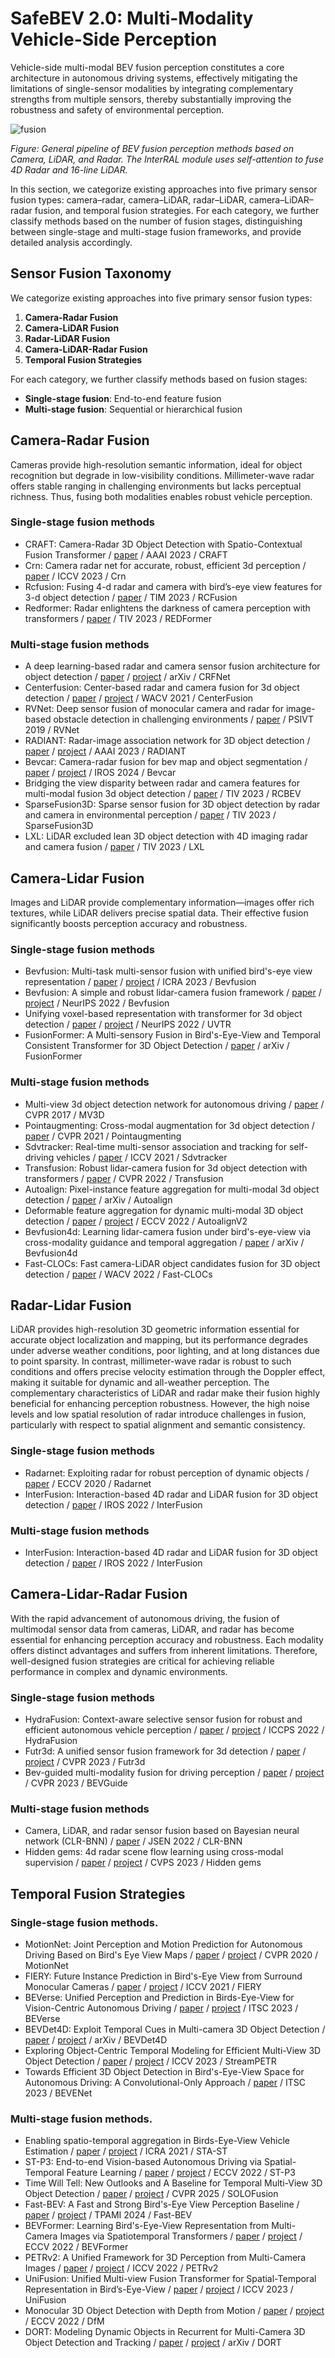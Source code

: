# SafeBEV 2.0: Multi-Modality Vehicle-Side Perception
Vehicle-side multi-modal BEV fusion perception constitutes a core architecture in autonomous driving systems, effectively mitigating the limitations of single-sensor modalities by integrating complementary strengths from multiple sensors, thereby substantially improving the robustness and safety of environmental perception.

![fusion](Fig\04_BEV_Fusion.png)

*Figure: General pipeline of BEV fusion perception methods based on Camera, LiDAR, and Radar. The InterRAL module uses self-attention to fuse 4D Radar and 16-line LiDAR.*

In this section, we categorize existing approaches into five primary sensor fusion types: camera–radar, camera–LiDAR, radar–LiDAR, camera–LiDAR–radar fusion, and temporal fusion strategies. For each category, we further classify methods based on the number of fusion stages, distinguishing between single-stage and multi-stage fusion frameworks, and provide detailed analysis accordingly.

## Sensor Fusion Taxonomy

We categorize existing approaches into five primary sensor fusion types:

1. **Camera-Radar Fusion**
2. **Camera-LiDAR Fusion** 
3. **Radar-LiDAR Fusion**
4. **Camera-LiDAR-Radar Fusion**
5. **Temporal Fusion Strategies**

For each category, we further classify methods based on fusion stages:
- **Single-stage fusion**: End-to-end feature fusion
- **Multi-stage fusion**: Sequential or hierarchical fusion

## Camera-Radar Fusion
Cameras provide high-resolution semantic information, ideal for object recognition but degrade in low-visibility conditions. Millimeter-wave radar offers stable ranging in challenging environments but lacks perceptual richness. Thus, fusing both modalities enables robust vehicle perception.
### Single-stage fusion methods
- CRAFT: Camera-Radar 3D Object Detection with Spatio-Contextual Fusion Transformer / [paper](https://ojs.aaai.org/index.php/AAAI/article/view/25198) / AAAI 2023 / CRAFT 
- Crn: Camera radar net for accurate, robust, efficient 3d perception / [paper](https://openaccess.thecvf.com/content/ICCV2023/papers/Kim_CRN_Camera_Radar_Net_for_Accurate_Robust_Efficient_3D_Perception_ICCV_2023_paper.pdf) / ICCV 2023 / Crn
- Rcfusion: Fusing 4-d radar and camera with bird’s-eye view features for 3-d object detection / [paper](https://ieeexplore.ieee.org/abstract/document/10138035) / TIM 2023 / RCFusion
- Redformer: Radar enlightens the darkness of camera perception with transformers / [paper](https://ieeexplore.ieee.org/abstract/document/10310160) / TIV 2023 / REDFormer
### Multi-stage fusion methods
- A deep learning-based radar and camera sensor fusion architecture for object detection / [paper](https://arxiv.org/pdf/2005.07431) / [project](https://github.com/TUMFTM/CameraRadarFusionNet) / arXiv / CRFNet
- Centerfusion: Center-based radar and camera fusion for 3d object detection / [paper](https://openaccess.thecvf.com/content/WACV2021/papers/Nabati_CenterFusion_Center-Based_Radar_and_Camera_Fusion_for_3D_Object_Detection_WACV_2021_paper.pdf) / [project](https://github.com/mrnabati/CenterFusion) / WACV 2021 / CenterFusion
- RVNet: Deep sensor fusion of monocular camera and radar for image-based obstacle detection in challenging environments / [paper](https://www.researchgate.net/profile/Vijay-John/publication/335833918_RVNet_Deep_Sensor_Fusion_of_Monocular_Camera_and_Radar_for_Image-based_Obstacle_Detection_in_Challenging_Environments/links/5d7f164e92851c87c38b09f1/RVNet-Deep-Sensor-Fusion-of-Monocular-Camera-and-Radar-for-Image-based-Obstacle-Detection-in-Challenging-Environments.pdf) / PSIVT 2019 / RVNet
- RADIANT: Radar-image association network for 3D object detection / [paper](https://ojs.aaai.org/index.php/AAAI/article/view/25270) / [project](https://github.com/longyunf/radiant) / AAAI 2023 / RADIANT
- Bevcar: Camera-radar fusion for bev map and object segmentation / [paper](https://arxiv.org/pdf/2403.11761) / [project](https://bevcar.cs.uni-freiburg.de/) / IROS 2024 / Bevcar
- Bridging the view disparity between radar and camera features for multi-modal fusion 3d object detection / [paper](https://arxiv.org/pdf/2208.12079) / TIV 2023 / RCBEV
- SparseFusion3D: Sparse sensor fusion for 3D object detection by radar and camera in environmental perception / [paper](https://ieeexplore.ieee.org/abstract/document/10314799) / TIV 2023 / SparseFusion3D
- LXL: LiDAR excluded lean 3D object detection with 4D imaging radar and camera fusion / [paper](https://arxiv.org/pdf/2307.00724) / TIV 2023 / LXL
## Camera-Lidar Fusion
Images and LiDAR provide complementary information—images offer rich textures, while LiDAR delivers precise spatial data. Their effective fusion significantly boosts perception accuracy and robustness.
### Single-stage fusion methods
- Bevfusion: Multi-task multi-sensor fusion with unified bird's-eye view representation / [paper](https://arxiv.org/pdf/2205.13542) / [project](https://github.com/mit-han-lab/bevfusion) / ICRA 2023 / Bevfusion
- Bevfusion: A simple and robust lidar-camera fusion framework / [paper](https://proceedings.neurips.cc/paper_files/paper/2022/file/43d2b7fbee8431f7cef0d0afed51c691-Paper-Conference.pdf) / [project](https://github.com/ADLab-AutoDrive/BEVFusion) / NeurIPS 2022 / Bevfusion
- Unifying voxel-based representation with transformer for 3d object detection / [paper](https://proceedings.neurips.cc/paper_files/paper/2022/file/752df938681b2cf15e5fc9689f0bcf3a-Paper-Conference.pdf) / [project](https://github.com/dvlab-research/UVTR) / NeurIPS 2022 / UVTR
- FusionFormer: A Multi-sensory Fusion in Bird's-Eye-View and Temporal Consistent Transformer for 3D Object Detection / [paper](https://arxiv.org/pdf/2309.05257) / arXiv / FusionFormer
### Multi-stage fusion methods
- Multi-view 3d object detection network for autonomous driving / [paper](https://arxiv.org/pdf/2112.11790.pdf) / CVPR 2017 / MV3D
- Pointaugmenting: Cross-modal augmentation for 3d object detection / [paper](https://openaccess.thecvf.com/content/CVPR2021/papers/Wang_PointAugmenting_Cross-Modal_Augmentation_for_3D_Object_Detection_CVPR_2021_paper.pdf) / CVPR 2021 / Pointaugmenting
- Sdvtracker: Real-time multi-sensor association and tracking for self-driving vehicles / [paper](https://openaccess.thecvf.com/content/ICCV2021W/AVVision/papers/Gautam_SDVTracker_Real-Time_Multi-Sensor_Association_and_Tracking_for_Self-Driving_Vehicles_ICCVW_2021_paper.pdf) / ICCV 2021 / Sdvtracker
- Transfusion: Robust lidar-camera fusion for 3d object detection with transformers / [paper](https://openaccess.thecvf.com/content/CVPR2022/papers/Bai_TransFusion_Robust_LiDAR-Camera_Fusion_for_3D_Object_Detection_With_Transformers_CVPR_2022_paper.pdf) / CVPR 2022 / Transfusion
- Autoalign: Pixel-instance feature aggregation for multi-modal 3d object detection / [paper](https://arxiv.org/pdf/2201.06493) / arXiv / Autoalign
- Deformable feature aggregation for dynamic multi-modal 3D object detection / [paper](https://arxiv.org/pdf/2207.10316) / [project](https://github.com/zehuichen123/AutoAlignV2) / ECCV 2022 / AutoalignV2
- Bevfusion4d: Learning lidar-camera fusion under bird's-eye-view via cross-modality guidance and temporal aggregation / [paper](https://arxiv.org/pdf/2303.17099) / arXiv / Bevfusion4d
- Fast-CLOCs: Fast camera-LiDAR object candidates fusion for 3D object detection / [paper](https://openaccess.thecvf.com/content/WACV2022/papers/Pang_Fast-CLOCs_Fast_Camera-LiDAR_Object_Candidates_Fusion_for_3D_Object_Detection_WACV_2022_paper.pdf) / WACV 2022 / Fast-CLOCs

## Radar-Lidar Fusion
LiDAR provides high-resolution 3D geometric information essential for accurate object localization and mapping, but its performance degrades under adverse weather conditions, poor lighting, and at long distances due to point sparsity. In contrast, millimeter-wave radar is robust to such conditions and offers precise velocity estimation through the Doppler effect, making it suitable for dynamic and all-weather perception. The complementary characteristics of LiDAR and radar make their fusion highly beneficial for enhancing perception robustness. However, the high noise levels and low spatial resolution of radar introduce challenges in fusion, particularly with respect to spatial alignment and semantic consistency.
### Single-stage fusion methods
- Radarnet: Exploiting radar for robust perception of dynamic objects / [paper](https://arxiv.org/pdf/2007.14366) / ECCV 2020 / Radarnet
- InterFusion: Interaction-based 4D radar and LiDAR fusion for 3D object detection / [paper](https://www.researchgate.net/profile/Xinyu-Zhang-267/publication/366611396_InterFusion_Interaction-based_4D_Radar_and_LiDAR_Fusion_for_3D_Object_Detection/links/64472a9e8ac1946c7a4a13e8/InterFusion-Interaction-based-4D-Radar-and-LiDAR-Fusion-for-3D-Object-Detection.pdf) / IROS 2022 / InterFusion
### Multi-stage fusion methods
- InterFusion: Interaction-based 4D radar and LiDAR fusion for 3D object detection / [paper](https://www.researchgate.net/profile/Xinyu-Zhang-267/publication/366611396_InterFusion_Interaction-based_4D_Radar_and_LiDAR_Fusion_for_3D_Object_Detection/links/64472a9e8ac1946c7a4a13e8/InterFusion-Interaction-based-4D-Radar-and-LiDAR-Fusion-for-3D-Object-Detection.pdf) / IROS 2022 / InterFusion

## Camera-Lidar-Radar Fusion
With the rapid advancement of autonomous driving, the fusion of multimodal sensor data from cameras, LiDAR, and radar has become essential for enhancing perception accuracy and robustness. Each modality offers distinct advantages and suffers from inherent limitations. Therefore, well-designed fusion strategies are critical for achieving reliable performance in complex and dynamic environments.
### Single-stage fusion methods
- HydraFusion: Context-aware selective sensor fusion for robust and efficient autonomous vehicle perception / [paper](https://arxiv.org/pdf/2201.06644) / [project](https://github.com/AICPS/hydrafusion) / ICCPS 2022 / HydraFusion
- Futr3d: A unified sensor fusion framework for 3d detection / [paper](https://openaccess.thecvf.com/content/CVPR2023W/WAD/papers/Chen_FUTR3D_A_Unified_Sensor_Fusion_Framework_for_3D_Detection_CVPRW_2023_paper.pdf) / [project](https://tsinghua-mars-lab.github.io/futr3d/) / CVPR 2023 / Futr3d
- Bev-guided multi-modality fusion for driving perception / [paper](https://openaccess.thecvf.com/content/CVPR2023/papers/Man_BEV-Guided_Multi-Modality_Fusion_for_Driving_Perception_CVPR_2023_paper.pdf) / [project](https://yunzeman.github.io/BEVGuide/) / CVPR 2023 / BEVGuide
### Multi-stage fusion methods
- Camera, LiDAR, and radar sensor fusion based on Bayesian neural network (CLR-BNN) / [paper](https://ieeexplore.ieee.org/abstract/document/9721916/) / JSEN 2022 / CLR-BNN
- Hidden gems: 4d radar scene flow learning using cross-modal supervision / [paper](https://openaccess.thecvf.com/content/CVPR2023/papers/Ding_Hidden_Gems_4D_Radar_Scene_Flow_Learning_Using_Cross-Modal_Supervision_CVPR_2023_paper.pdf) / [project](https://github.com/Toytiny/CMFlow) / CVPS 2023 / Hidden gems

## Temporal Fusion Strategies
### Single-stage fusion methods.
- MotionNet: Joint Perception and Motion Prediction for Autonomous Driving Based on Bird's Eye View Maps / [paper](https://arxiv.org/abs/2003.06754) / [project](https://arxiv.org/abs/2003.06754/) / CVPR 2020 / MotionNet  
- FIERY: Future Instance Prediction in Bird's-Eye View from Surround Monocular Cameras / [paper](https://arxiv.org/abs/2104.10490) / [project](https://github.com/wayveai/fiery/) / ICCV 2021 / FIERY  
- BEVerse: Unified Perception and Prediction in Birds-Eye-View for Vision-Centric Autonomous Driving / [paper](https://arxiv.org/abs/2205.09743) / [project](https://github.com/zhangyp15/BEVerse/) / ITSC 2023 / BEVerse  
- BEVDet4D: Exploit Temporal Cues in Multi-camera 3D Object Detection / [paper](https://arxiv.org/abs/2203.17054) / [project](https://github.com/ChenControl/BEVDet4D/) / arXiv / BEVDet4D  
- Exploring Object-Centric Temporal Modeling for Efficient Multi-View 3D Object Detection / [paper](https://arxiv.org/abs/2303.11926) / [project](https://github.com/exiawsh/StreamPETR/) / ICCV 2023 / StreamPETR  
- Towards Efficient 3D Object Detection in Bird's-Eye-View Space for Autonomous Driving: A Convolutional-Only Approach / [paper](https://arxiv.org/abs/2312.00633) / ITSC 2023 / BEVENet  
### Multi-stage fusion methods.
- Enabling spatio-temporal aggregation in Birds-Eye-View Vehicle Estimation / [paper](https://ieeexplore.ieee.org/abstract/document/9561169) / [project](https://github.com/HCIS-Lab/GaussianLSS/) / ICRA 2021 / STA-ST  
- ST-P3: End-to-end Vision-based Autonomous Driving via Spatial-Temporal Feature Learning / [paper](https://arxiv.org/abs/2207.07601) / [project](https://github.com/OpenDriveLab/ST-P3/) / ECCV 2022 / ST-P3  
- Time Will Tell: New Outlooks and A Baseline for Temporal Multi-View 3D Object Detection / [paper](https://arxiv.org/abs/2210.02443) / [project](https://github.com/Divadi/SOLOFusion/) / CVPR 2025 / SOLOFusion  
- Fast-BEV: A Fast and Strong Bird's-Eye View Perception Baseline / [paper](https://arxiv.org/abs/2301.12511) / [project](https://github.com/Sense-GVT/Fast-BEV/) / TPAMI 2024 / Fast-BEV  
- BEVFormer: Learning Bird's-Eye-View Representation from Multi-Camera Images via Spatiotemporal Transformers / [paper](https://arxiv.org/abs/2203.17270) / [project](https://github.com/fundamentalvision/BEVFormer/) / ECCV 2022 / BEVFormer  
- PETRv2: A Unified Framework for 3D Perception from Multi-Camera Images / [paper](https://arxiv.org/abs/2206.01256) / [project](https://github.com/megvii-research/PETR/) / ICCV 2022 / PETRv2  
- UniFusion: Unified Multi-view Fusion Transformer for Spatial-Temporal Representation in Bird’s-Eye-View / [paper](https://ieeexplore.ieee.org/document/10376774) / [project](https://github.com/cfzd/UniFusion/) / ICCV 2023 / UniFusion  
- Monocular 3D Object Detection with Depth from Motion / [paper](https://arxiv.org/abs/2207.12988) / [project](https://github.com/Tai-Wang/Depth-from-Motion/) / ECCV 2022 / DfM  
- DORT: Modeling Dynamic Objects in Recurrent for Multi-Camera 3D Object Detection and Tracking / [paper](https://arxiv.org/abs/2303.16628) / [project](https://github.com/OpenRobotLab/DORT/) / arXiv / DORT  
